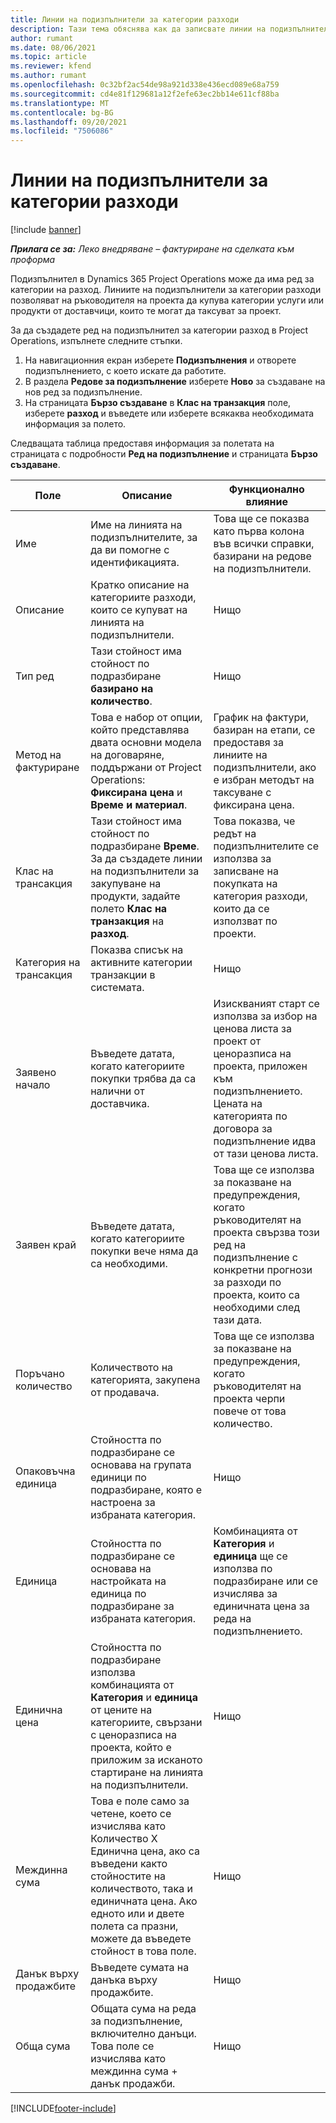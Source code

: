 ```yaml
---
title: Линии на подизпълнители за категории разходи
description: Тази тема обяснява как да записвате линии на подизпълнители за разход и да използвате полета, за да документирате купуването на време от доставчици.
author: rumant
ms.date: 08/06/2021
ms.topic: article
ms.reviewer: kfend
ms.author: rumant
ms.openlocfilehash: 0c32bf2ac54de98a921d338e436ecd089e68a759
ms.sourcegitcommit: cd4e81f129681a12f2efe63ec2bb14e611cf88ba
ms.translationtype: MT
ms.contentlocale: bg-BG
ms.lasthandoff: 09/20/2021
ms.locfileid: "7506086"
---
```

#  <a name="subcontract-lines-for-expense-categories"></a>Линии на подизпълнители за категории разходи

[!include [banner](../../includes/dataverse-preview.md)]

_**Прилага се за:** Леко внедряване – фактуриране на сделката към проформа_

Подизпълнител в Dynamics 365 Project Operations може да има ред за категории на разход. Линиите на подизпълнители за категории разходи позволяват на ръководителя на проекта да купува категории услуги или продукти от доставчици, които те могат да таксуват за проект.

За да създадете ред на подизпълнител за категории разход в Project Operations, изпълнете следните стъпки.

1. На навигационния екран изберете **Подизпълнения** и отворете подизпълнението, с което искате да работите.
2. В раздела **Редове за подизпълнение** изберете **Ново** за създаване на нов ред за подизпълнение.
3. На страницата **Бързо създаване** в **Клас на транзакция** поле, изберете **разход** и въведете или изберете всякаква необходимата информация за полето.

Следващата таблица предоставя информация за полетата на страницата с подробности **Ред на подизпълнение** и страницата **Бързо създаване**.

| **Поле** | **Описание** | **Функционално влияние** |
| --- | --- | --- |
| Име | Име на линията на подизпълнителите, за да ви помогне с идентификацията. | Това ще се показва като първа колона във всички справки, базирани на редове на подизпълнители. |
| Описание | Кратко описание на категориите разходи, които се купуват на линията на подизпълнители. | Нищо |
|Тип ред | Тази стойност има стойност по подразбиране **базирано на количество**. |Нищо |
| Метод на фактуриране | Това е набор от опции, който представлява двата основни модела на договаряне, поддържани от Project Operations: **Фиксирана цена** и **Време и материал**. | График на фактури, базиран на етапи, се предоставя за линиите на подизпълнители, ако е избран методът на таксуване с фиксирана цена. |
| Клас на трансакция | Тази стойност има стойност по подразбиране **Време**. За да създадете линии на подизпълнители за закупуване на продукти, задайте полето **Клас на транзакция** на **разход**.  | Това показва, че редът на подизпълнителите се използва за записване на покупката на категория разходи, които да се използват по проекти. |
| Категория на трансакция | Показва списък на активните категории транзакции в системата. |Нищо |
| Заявено начало | Въведете датата, когато категориите покупки трябва да са налични от доставчика. | Изискваният старт се използва за избор на ценова листа за проект от ценоразписа на проекта, приложен към подизпълнението. Цената на категорията по договора за подизпълнение идва от тази ценова листа. |
| Заявен край | Въведете датата, когато категориите покупки вече няма да са необходими. | Това ще се използва за показване на предупреждения, когато ръководителят на проекта свързва този ред на подизпълнение с конкретни прогнози за разходи по проекта, които са необходими след тази дата. |
| Поръчано количество | Количеството на категорията, закупена от продавача. | Това ще се използва за показване на предупреждения, когато ръководителят на проекта черпи повече от това количество.|
| Опаковъчна единица | Стойността по подразбиране се основава на групата единици по подразбиране, която е настроена за избраната категория. |Нищо |
| Единица | Стойността по подразбиране се основава на настройката на единица по подразбиране за избраната категория.  | Комбинацията от **Категория** и **единица** ще се използва по подразбиране или се изчислява за единичната цена за реда на подизпълнението.  |
| Единична цена | Стойността по подразбиране използва комбинацията от **Категория** и **единица** от цените на категориите, свързани с ценоразписа на проекта, който е приложим за исканото стартиране на линията на подизпълнители. |Нищо |
| Междинна сума | Това е поле само за четене, което се изчислява като Количество X Единична цена, ако са въведени както стойностите на количеството, така и единичната цена. Ако едното или и двете полета са празни, можете да въведете стойност в това поле. |Нищо |
| Данък върху продажбите | Въведете сумата на данъка върху продажбите. |Нищо |
| Обща сума | Общата сума на реда за подизпълнение, включително данъци. Това поле се изчислява като междинна сума + данък продажби. |Нищо |


[!INCLUDE[footer-include](../../includes/footer-banner.md)]
